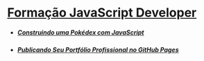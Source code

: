 # [Formação JavaScript Developer](https://web.dio.me/track/formacao-javascript-developer)

- ##### [Construindo uma Pokédex com JavaScript](https://web.dio.me/project/construindo-uma-pokedex-com-javascript/learning/d3684309-5d5c-45d5-9715-c29127d65612)

- ##### [Publicando Seu Portfólio Profissional no GitHub Pages](https://web.dio.me/lab/publicando-seu-portfolio-profissional-no-github-pages/learning/b500f45d-f17f-49f0-8f1c-e7eceb79a8e2)
